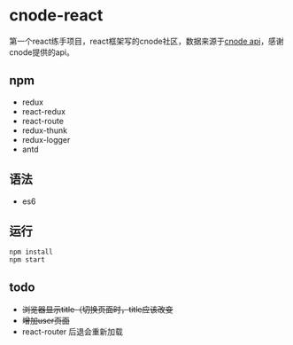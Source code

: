 # cnode-react
第一个react练手项目，react框架写的cnode社区，数据来源于[cnode api](http://cnodejs.org/api)，感谢cnode提供的api。

## npm
- redux
- react-redux
- react-route
- redux-thunk
- redux-logger
- antd

## 语法
- es6

## 运行
    npm install
    npm start

## todo
- ~~浏览器显示title（切换页面时，title应该改变~~
- ~~增加user页面~~
- react-router 后退会重新加载
